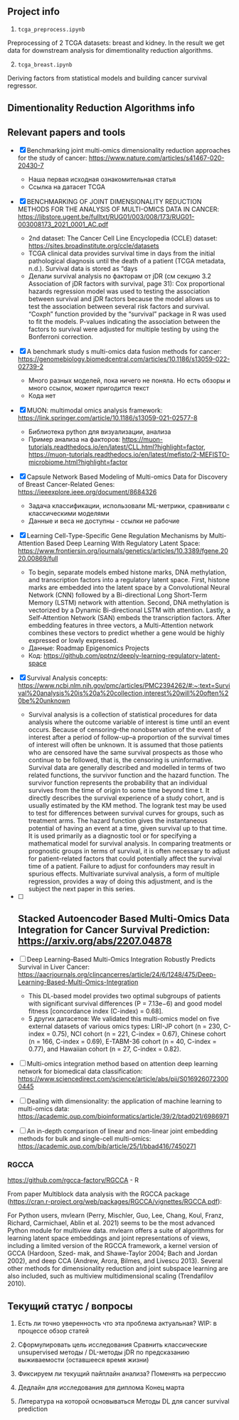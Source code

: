 ## Project info
1. `tcga_preprocess.ipynb`

Preprocessing of 2 TCGA datasets: breast and kidney. In the result we get data for downstream analysis for dimemtionality reduction algorithms.

2. `tcga_breast.ipynb`

Deriving factors from statistical models and building cancer survival regressor.



## Dimentionality Reduction Algorithms info

## Relevant papers and tools

- [x] Benchmarking joint multi-omics dimensionality reduction approaches for the study of cancer: https://www.nature.com/articles/s41467-020-20430-7
    - Наша первая исходная ознакомительная статья
    - Ссылка на датасет TCGA

- [x] BENCHMARKING OF JOINT DIMENSIONALITY REDUCTION METHODS FOR THE ANALYSIS OF MULTI-OMICS DATA IN CANCER: https://libstore.ugent.be/fulltxt/RUG01/003/008/173/RUG01-003008173_2021_0001_AC.pdf
    - 2nd dataset: The Cancer Cell Line Encyclopedia (CCLE) dataset: https://sites.broadinstitute.org/ccle/datasets
    - TCGA clinical data provides survival time in days from the initial pathological diagnosis until the death of a patient (TCGA metadata, n.d.). Survival data is stored as “days
    - Делали survival analysis по факторам от jDR (см секцию 3.2 Association of jDR factors with survival, page 31):
    Cox proportional hazards regression model was used to testing the association between survival and jDR factors because the model allows us to test the association between several risk factors and survival. “Coxph” function provided by the “survival” package in R was used to fit the models. P-values indicating the association between the factors to survival were adjusted for multiple testing by using the Bonferroni correction.

- [x] A benchmark study s multi-omics data fusion methods for cancer: https://genomebiology.biomedcentral.com/articles/10.1186/s13059-022-02739-2
    - Много разных моделей, пока ничего не поняла. Но есть обзоры и много ссылок, может пригодится текст
    - Кода нет

- [x] MUON: multimodal omics analysis framework: https://link.springer.com/article/10.1186/s13059-021-02577-8
    - Библиотека python для визуализации, анализа
    - Пример анализа на факторов: https://muon-tutorials.readthedocs.io/en/latest/CLL.html?highlight=factor, https://muon-tutorials.readthedocs.io/en/latest/mefisto/2-MEFISTO-microbiome.html?highlight=factor

- [x] Capsule Network Based Modeling of Multi-omics Data for Discovery of Breast Cancer-Related Genes: https://ieeexplore.ieee.org/document/8684326
    - Задача классификации, использовали ML-метрики, сравнивали с классическими моделями
    - Данные и веса не доступны - ссылки не рабочие

- [x] Learning Cell-Type-Specific Gene Regulation Mechanisms by Multi-Attention Based Deep Learning With Regulatory Latent Space: https://www.frontiersin.org/journals/genetics/articles/10.3389/fgene.2020.00869/full
    - To begin, separate models embed histone marks, DNA methylation, and transcription factors into a regulatory latent space. First, histone marks are embedded into the latent space by a Convolutional Neural Network (CNN) followed by a Bi-directional Long Short-Term Memory (LSTM) network with attention. Second, DNA methylation is vectorized by a Dynamic Bi-directional LSTM with attention. Lastly, a Self-Attention Network (SAN) embeds the transcription factors. After embedding features in three vectors, a Multi-Attention network combines these vectors to predict whether a gene would be highly expressed or lowly expressed.
    - Данные: Roadmap Epigenomics Projects
    - Код: https://github.com/pptnz/deeply-learning-regulatory-latent-space

- [x] Survival Analysis concepts: https://www.ncbi.nlm.nih.gov/pmc/articles/PMC2394262/#:~:text=Survival%20analysis%20is%20a%20collection,interest%20will%20often%20be%20unknown
    - Survival analysis is a collection of statistical procedures for data analysis where the outcome variable of interest is time until an event occurs. Because of censoring–the nonobservation of the event of interest after a period of follow-up–a proportion of the survival times of interest will often be unknown. It is assumed that those patients who are censored have the same survival prospects as those who continue to be followed, that is, the censoring is uninformative. Survival data are generally described and modelled in terms of two related functions, the survivor function and the hazard function. The survivor function represents the probability that an individual survives from the time of origin to some time beyond time t. It directly describes the survival experience of a study cohort, and is usually estimated by the KM method. The logrank test may be used to test for differences between survival curves for groups, such as treatment arms. The hazard function gives the instantaneous potential of having an event at a time, given survival up to that time. It is used primarily as a diagnostic tool or for specifying a mathematical model for survival analysis. In comparing treatments or prognostic groups in terms of survival, it is often necessary to adjust for patient-related factors that could potentially affect the survival time of a patient. Failure to adjust for confounders may result in spurious effects. Multivariate survival analysis, a form of multiple regression, provides a way of doing this adjustment, and is the subject the next paper in this series.

- [ ] Stacked Autoencoder Based Multi-Omics Data Integration for Cancer Survival Prediction: https://arxiv.org/abs/2207.04878
    - 

- [ ] Deep Learning–Based Multi-Omics Integration Robustly Predicts Survival in Liver Cancer: https://aacrjournals.org/clincancerres/article/24/6/1248/475/Deep-Learning-Based-Multi-Omics-Integration
    - This DL-based model provides two optimal subgroups of patients with significant survival differences (P = 7.13e−6) and good model fitness [concordance index (C-index) = 0.68].
    - 5 других датасетов: We validated this multi-omics model on five external datasets of various omics types: LIRI-JP cohort (n = 230, C-index = 0.75), NCI cohort (n = 221, C-index = 0.67), Chinese cohort (n = 166, C-index = 0.69), E-TABM-36 cohort (n = 40, C-index = 0.77), and Hawaiian cohort (n = 27, C-index = 0.82).

- [ ] Multi-omics integration method based on attention deep learning network for biomedical data classification: https://www.sciencedirect.com/science/article/abs/pii/S0169260723000445

- [ ] Dealing with dimensionality: the application of machine learning to multi-omics data: https://academic.oup.com/bioinformatics/article/39/2/btad021/6986971

- [ ] An in-depth comparison of linear and non-linear joint embedding methods for bulk and single-cell multi-omics:
 https://academic.oup.com/bib/article/25/1/bbad416/7450271 


### RGCCA
https://github.com/rgcca-factory/RGCCA - R

From paper Multiblock data analysis with the RGCCA package (https://cran.r-project.org/web/packages/RGCCA/vignettes/RGCCA.pdf):

For Python users, mvlearn (Perry, Mischler, Guo, Lee, Chang, Koul, Franz, Richard, Carmichael, Ablin et al. 2021) seems to be the most advanced Python module for multiview data. 
mvlearn offers a suite of algorithms for learning latent space embeddings and joint representations of views, 
including a limited version of the RGCCA framework, a kernel version of GCCA (Hardoon, Szed- mak, and Shawe-Taylor 2004; Bach and Jordan 2002), 
and deep CCA (Andrew, Arora, Bilmes, and Livescu 2013). Several other methods for dimensionality reduction and joint subspace learning are also included, 
such as multiview multidimensional scaling (Trendafilov 2010).


## Текущий статус / вопросы

1. Есть ли точно уверенность что эта проблема актуальная?
WIP: в процессе обзор статей

2. Сформулировать цель исследования
Сравнить классические unsupervised методы / DL-методы jDR по предсказанию выживаемости (оставшееся время жизни)

3. Фиксируем ли текущий пайплайн анализа?
Поменять на регрессию

4. Дедлайн для исследования для диплома
Конец марта

5. Литература на которой основываться
Методы DL для cancer survival prediction
